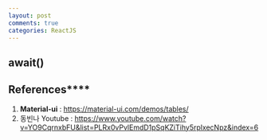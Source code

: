 ```yaml
---
layout: post
comments: true
categories: ReactJS
---
```


## **await()**



## References****

1. **Material-ui** : https://material-ui.com/demos/tables/
2. 동빈나 Youtube : https://www.youtube.com/watch?v=YO9CqrnxbFU&list=PLRx0vPvlEmdD1pSqKZiTihy5rplxecNpz&index=6